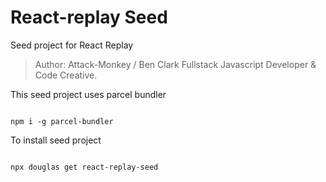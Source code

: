 # React-replay Seed
Seed project for React Replay

> Author:
> Attack-Monkey / Ben Clark
> Fullstack Javascript Developer & Code Creative.

This seed project uses parcel bundler

```

npm i -g parcel-bundler

```

To install seed project

```

npx douglas get react-replay-seed

```

